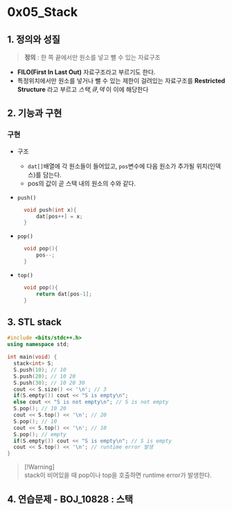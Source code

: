 # 0x05_Stack
## 1. 정의와 성질
> **정의** : 한 쪽 끝에서만 원소를 넣고 뺼 수 있는 자료구조
- **FILO(First In Last Out)** 자료구조라고 부르기도 한다.
- 특정위치에서만 원소를 넣거나 뺄 수 있는 제한이 걸려있는 자료구조를 **Restricted Structure** 라고 부르고 *스택,큐,덱* 이 이에 해당한다
## 2. 기능과 구현 
### 구현 

- 구조 
    - `dat[]`배열에 각 원소들이 들어있고, `pos`변수에 다음 원소가 추가될 위치(인덱스)를 담는다.
    - pos의 값이 곧 스택 내의 원소의 수와 같다.

- `push()`
  ```cpp
    void push(int x){
        dat[pos++] = x;
    }
    ```
- `pop()`
  ```cpp
    void pop(){
        pos--;
    }
  ```
- `top()`
  ```cpp
    void pop(){
        return dat[pos-1];
    }
  ```

## 3. STL stack
```cpp
#include <bits/stdc++.h>
using namespace std;

int main(void) {
  stack<int> S;
  S.push(10); // 10
  S.push(20); // 10 20
  S.push(30); // 10 20 30
  cout << S.size() << '\n'; // 3
  if(S.empty()) cout << "S is empty\n";
  else cout << "S is not empty\n"; // S is not empty
  S.pop(); // 10 20
  cout << S.top() << '\n'; // 20
  S.pop(); // 10
  cout << S.top() << '\n'; // 10
  S.pop(); // empty
  if(S.empty()) cout << "S is empty\n"; // S is empty
  cout << S.top() << '\n'; // runtime error 발생
}
```
> [!Warning]\
> stack이 비어있을 때 pop이나 top을 호출하면 runtime error가 발생한다.

## 4. 연습문제 - BOJ_10828 : 스택
